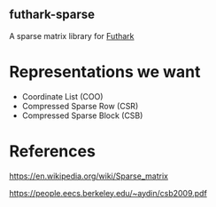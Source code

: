 ## futhark-sparse

A sparse matrix library for [Futhark](https://futhark-lang.org)

# Representations we want

* Coordinate List (COO)
* Compressed Sparse Row (CSR)
* Compressed Sparse Block (CSB)

# References

<https://en.wikipedia.org/wiki/Sparse_matrix>

<https://people.eecs.berkeley.edu/~aydin/csb2009.pdf>
